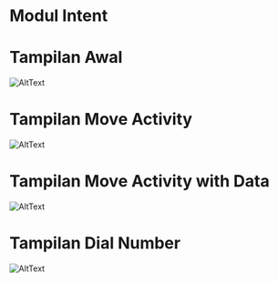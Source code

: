 # Modul Intent
# Tampilan Awal
![AltText](https://github.com/najmi10/App-data-diri/blob/master/intent3.jpeg)
# Tampilan Move Activity
![AltText](https://github.com/najmi10/App-data-diri/blob/master/intent1.jpeg)
# Tampilan Move Activity with Data
![AltText](https://github.com/najmi10/App-data-diri/blob/master/intent2.jpeg)
# Tampilan Dial Number
![AltText](https://github.com/najmi10/Modul-Intent/blob/appintent/dialanumber.png)
